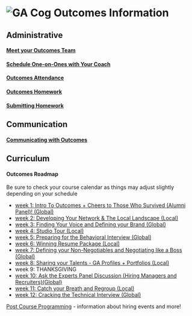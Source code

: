 # ![GA Cog](https://camo.githubusercontent.com/6ce15b81c1f06d716d753a61f5db22375fa684da/68747470733a2f2f67612d646173682e73332e616d617a6f6e6177732e636f6d2f70726f64756374696f6e2f6173736574732f6c6f676f2d39663838616536633963333837313639306533333238306663663535376633332e706e67) Outcomes Information
## Administrative
#### [Meet your Outcomes Team](/outcomes-intro.md)
#### [Schedule One-on-Ones with Your Coach](/one-on-ones.md)
#### [Outcomes Attendance](/outcomes-attendance.md)
#### [Outcomes Homework](/homework.md)
#### [Submitting Homework](/SubmittingHW.md)
## Communication
#### [Communicating with Outcomes](/communicating-with-outcomes.md)
## Curriculum 
#### Outcomes Roadmap
Be sure to check your course calendar as things may adjust slightly depending on your schedule
- [week 1: Intro To Outcomes +  Cheers to Those Who Survived (Alumni Panel)! (Global)](/roadmap/week01)
- [week 2: Developing Your Network & The Local Landscape (Local)](/roadmap/week%2022.md) 
- [week 3: Finding Your Voice and Defining your Brand (Global)](/roadmap/week03)
- [week 4: Studio Tour (Local)](/roadmap/week05)
- [week 5: Preparing for the Behavioral Interview (Global)](/roadmap/week07)
- [week 6: Winning Resume Package (Local)](/roadmap/week04)
- [week 7: Defining your Non-Negotiables and Negotiating like a Boss (Global)](/roadmap/week88.md)
- [week 8: Sharing your Talents - GA Profiles + Portfolios (Local)](/roadmap/week08)
- week 9: THANKSGIVING 
- [week 10: Ask the Experts Panel Discussion (Hiring Managers and Recruiters)(Global)](/roadmap/week10)
- [week 11: Catch your Breath and Regroup (Local)](/roadmap/week09)
- [week 12: Cracking the Technical Interview (Global)](/roadmap/week11/DSI/readme.md)

[Post Course Programming](/roadmap/postcourseprogramming.md) - information about hiring events and more! 



